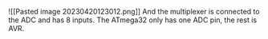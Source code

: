 ![[Pasted image 20230420123012.png]]
And the multiplexer is connected to the ADC and has 8 inputs.
The ATmega32 only has one ADC pin, the rest is AVR.